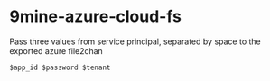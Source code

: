 # 9mine-azure-cloud-fs

Pass three values from service principal, separated by space to the exported azure file2chan 

    $app_id $password $tenant
